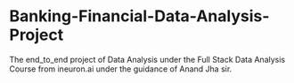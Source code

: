 # Banking-Financial-Data-Analysis-Project
The end_to_end project of Data Analysis under the Full Stack Data Analysis Course from ineuron.ai under the guidance of Anand Jha sir.
